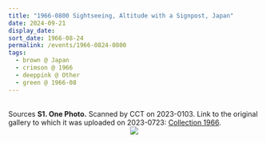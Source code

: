 ```yaml
---
title: "1966-0800 Sightseeing, Altitude with a Signpost, Japan"
date: 2024-09-21
display_date: 
sort_date: 1966-08-24
permalink: /events/1966-0824-0800
tags:
  - brown @ Japan
  - crimson @ 1966
  - deeppink @ Other
  - green @ 1966-08
---
```


<br>

<wave-list>
  <list-title color="DarkSeaGreen" width="40">Sources</list-title>
  <list-item color="BlanchedAlmond"  width="280"><b>S1. One Photo.</b> Scanned by CCT on 2023-0103. Link to the original gallery to which it was uploaded on 2023-0723: <a href="https://eternalmoments.smugmug.com/Collections/Mrs-Kalpana-Srivastava-Collection/1966/">Collection 1966</a>.</list-item>
</wave-list>

<div style="text-align: center"><img src="https://pub-bcc3cbe9b1e94ba1ac28915f7a3900fa.r2.dev/1966-0800-k_Sightseeing_Altitude_with_a_Signpost_Japan_01_Crop_1.jpg" /></div>